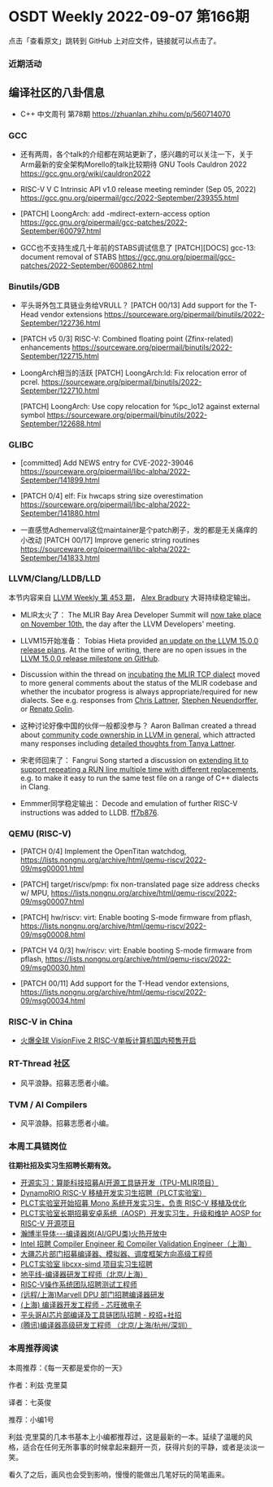 # OSDT Weekly 2022-09-07 第166期

点击「查看原文」跳转到 GitHub 上对应文件，链接就可以点击了。

### 近期活动

## 编译社区的八卦信息

- C++ 中文周刊 第78期 https://zhuanlan.zhihu.com/p/560714070

### GCC

- 还有两周，各个talk的介绍都在网站更新了，感兴趣的可以关注一下，关于Arm最新的安全架构Morello的talk比较期待
  GNU Tools Cauldron 2022
  https://gcc.gnu.org/wiki/cauldron2022

- RISC-V V C Intrinsic API v1.0 release meeting reminder (Sep 05, 2022)
  https://gcc.gnu.org/pipermail/gcc/2022-September/239355.html

- [PATCH] LoongArch: add -mdirect-extern-access option
  https://gcc.gnu.org/pipermail/gcc-patches/2022-September/600797.html

- GCC也不支持生成几十年前的STABS调试信息了
  [PATCH][DOCS] gcc-13: document removal of STABS
  https://gcc.gnu.org/pipermail/gcc-patches/2022-September/600862.html

### Binutils/GDB

- 平头哥外包工具链业务给VRULL？
  [PATCH 00/13] Add support for the T-Head vendor extensions
  https://sourceware.org/pipermail/binutils/2022-September/122736.html

- [PATCH v5 0/3] RISC-V: Combined floating point (Zfinx-related) enhancements
  https://sourceware.org/pipermail/binutils/2022-September/122715.html

- LoongArch相当的活跃
  [PATCH] LoongArch:ld: Fix relocation error of pcrel.
  https://sourceware.org/pipermail/binutils/2022-September/122710.html

  [PATCH] LoongArch: Use copy relocation for %pc_lo12 against external symbol
  https://sourceware.org/pipermail/binutils/2022-September/122688.html

### GLIBC

- [committed] Add NEWS entry for CVE-2022-39046
  https://sourceware.org/pipermail/libc-alpha/2022-September/141899.html

- [PATCH 0/4] elf: Fix hwcaps string size overestimation
  https://sourceware.org/pipermail/libc-alpha/2022-September/141880.html

- 一直感觉Adhemerval这位maintainer是个patch刷子，发的都是无关痛痒的小改动
  [PATCH 00/17] Improve generic string routines
  https://sourceware.org/pipermail/libc-alpha/2022-September/141833.html

### LLVM/Clang/LLDB/LLD

本节内容来自 [LLVM Weekly 第 453 期](http://llvmweekly.org/issue/453)，
[Alex Bradbury](https://www.linkedin.com/in/alex-bradbury/) 大哥持续稳定输出。

* MLIR太火了： The MLIR Bay Area Developer Summit will [now take place on November 10th](https://discourse.llvm.org/t/rescheduled-mlir-bay-area-developer-summit-nov-10-2022/65043/3), the day after the LLVM Developers' meeting.

* LLVM15开始准备： Tobias Hieta provided [an update on the LLVM 15.0.0 release plans](https://discourse.llvm.org/t/llvm-15-0-0-final-release-update-and-help-needed/64967).  At the time of writing, there are no open issues in the [LLVM 15.0.0 release milestone on GitHub](https://github.com/llvm/llvm-project/milestone/11).

* Discussion within the thread on [incubating the MLIR TCP dialect](https://discourse.llvm.org/t/rfc-incubation-request-for-incubating-tcp-dialect-for-mlir/64883) moved to more general comments about the status of the MLIR codebase and whether the incubator progress is always appropriate/required for new dialects. See e.g. responses from [Chris Lattner](https://discourse.llvm.org/t/rfc-incubation-request-for-incubating-tcp-dialect-for-mlir/64883/18), [Stephen Neuendorffer](https://discourse.llvm.org/t/rfc-incubation-request-for-incubating-tcp-dialect-for-mlir/64883/20), or [Renato Golin](https://discourse.llvm.org/t/rfc-incubation-request-for-incubating-tcp-dialect-for-mlir/64883/24).

* 这种讨论好像中国的伙伴一般都没参与？ Aaron Ballman created a thread about [community code ownership in LLVM in general](https://discourse.llvm.org/t/about-community-code-ownership/64930), which attracted many responses including [detailed thoughts from Tanya Lattner](https://discourse.llvm.org/t/about-community-code-ownership/64930/3).

* 宋老师回来了： Fangrui Song started a discussion on [extending lit to support repeating a RUN line multiple time with different replacements](https://discourse.llvm.org/t/lit-run-a-run-line-multiple-times-with-different-replacements/64932), e.g. to make it easy to run the same test file on a range of C++ dialects in Clang.

* Emmmer同学稳定输出： Decode and emulation of further RISC-V instructions was added to LLDB.
  [ff7b876](https://reviews.llvm.org/rGff7b876aa75d).

### QEMU (RISC-V)

- [PATCH 0/4] Implement the OpenTitan watchdog,
  https://lists.nongnu.org/archive/html/qemu-riscv/2022-09/msg00001.html

- [PATCH] target/riscv/pmp: fix non-translated page size address checks w/ MPU,
  https://lists.nongnu.org/archive/html/qemu-riscv/2022-09/msg00007.html

- [PATCH] hw/riscv: virt: Enable booting S-mode firmware from pflash,
  https://lists.nongnu.org/archive/html/qemu-riscv/2022-09/msg00008.html

- [PATCH V4 0/3] hw/riscv: virt: Enable booting S-mode firmware from pflash,
  https://lists.nongnu.org/archive/html/qemu-riscv/2022-09/msg00030.html

- [PATCH 00/11] Add support for the T-Head vendor extensions,
  https://lists.nongnu.org/archive/html/qemu-riscv/2022-09/msg00034.html

### RISC-V in China

- [火爆全球 VisionFive 2 RISC-V单板计算机国内预售开启](https://mp.weixin.qq.com/s/13Oq_ysZ5DoTtdd2PBnG2A)

### RT-Thread 社区

- 风平浪静。招募志愿者小编。

### TVM / AI Compilers

- 风平浪静。招募志愿者小编。

### 本周工具链岗位

**往期社招及实习生招聘长期有效。**

- [开源实习：算能科技招募AI开源工具链开发（TPU-MLIR项目）](https://mp.weixin.qq.com/s/IBJh0ip4k11PzIMZecsWSw)
- [DynamoRIO RISC-V 移植开发实习生招聘（PLCT实验室）](https://mp.weixin.qq.com/s/J_5TjT6DOqeOXJXQI5VQxw)
- [PLCT实验室开始招募 Mono 系统开发实习生，负责 RISC-V 移植及优化](https://mp.weixin.qq.com/s/whEW7Hay1jIP1tBzIPay1A)
- [PLCT实验室长期招募安卓系统（AOSP）开发实习生，升级和维护 AOSP for RISC-V 开源项目](https://mp.weixin.qq.com/s/dJP2cEB1nex2inR5c-cJog)
- [瀚博半导体---编译器岗(AI/GPU类)火热开放中](https://mp.weixin.qq.com/s/8_KjZYa2Il4PglaGyBWk4Q)
- [Intel 招聘 Compiler Engineer 和 Compiler Validation Engineer（上海）](https://mp.weixin.qq.com/s/I3DWxXODNoLRr0kN2xMZLQ)
- [大疆芯片部门招募编译器、模拟器、调度框架方向高级工程师](https://mp.weixin.qq.com/s/Wn5NzAtUTwQNXKRvMVQWLA)
- [PLCT实验室 libcxx-simd 项目实习生招聘](https://mp.weixin.qq.com/s/EIVx5cY74GlodirySY97Qw)
- [地平线-编译器研发工程师（北京/上海）](https://mp.weixin.qq.com/s/MYObl7iWIbyrTz9hCmKWYA)
- [RISC-V操作系统团队招聘测试工程师](https://mp.weixin.qq.com/s/inLFS4pI1F74m_oJ2I7xjQ)
- [(远程/上海)Marvell DPU 部门招聘编译器研发](https://mp.weixin.qq.com/s/B6JjAhF3TZjezD1tjYHDaw)
- [(上海) 编译器开发工程师 - 芯旺微电子](https://mp.weixin.qq.com/s/nqe1-7qffnc0CaejYkpKyw)
- [平头哥AI芯片部编译及工具链团队招聘 - 校招+社招](https://mp.weixin.qq.com/s/kARbXtJotRPCNMrV-yOanA)
- [(腾讯)编译器高级研发工程师 （北京/上海/杭州/深圳）](https://mp.weixin.qq.com/s/DF-2qmHmpKZtJ1djHXM1Ug)

### 本周推荐阅读

本周推荐：《每一天都是爱你的一天》

作者：利兹·克里莫

译者：七英俊

推荐：小编1号

利兹·克里莫的几本书基本上小编都推荐过，这是最新的一本。延续了温暖的风格，适合在任何无所事事的时候拿起来翻开一页，获得片刻的平静，或者是淡淡一笑。

看久了之后，画风也会受到影响，慢慢的能做出几笔好玩的简笔画来。
